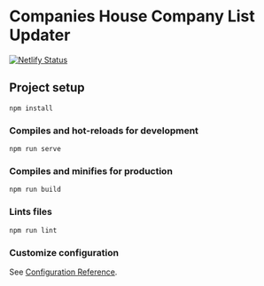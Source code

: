 # Companies House Company List Updater
[![Netlify Status](https://api.netlify.com/api/v1/badges/c80c34e5-7c32-4412-8920-f0f7eab34e7e/deploy-status)](https://app.netlify.com/sites/company-list-updater/deploys)

## Project setup
```
npm install
```

### Compiles and hot-reloads for development
```
npm run serve
```

### Compiles and minifies for production
```
npm run build
```

### Lints files
```
npm run lint
```

### Customize configuration
See [Configuration Reference](https://cli.vuejs.org/config/).
